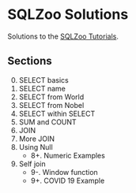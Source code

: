 # SQLZoo Solutions

Solutions to the [SQLZoo Tutorials](https://www.sqlzoo.net/wiki/SQL_Tutorial).

## Sections
0. SELECT basics
1. SELECT name
2. SELECT from World
3. SELECT from Nobel
4. SELECT within SELECT
5. SUM and COUNT
6. JOIN
7. More JOIN
8. Using Null
   - 8+. Numeric Examples
9. Self join
    - 9-. Window function
    - 9+. COVID 19 Example